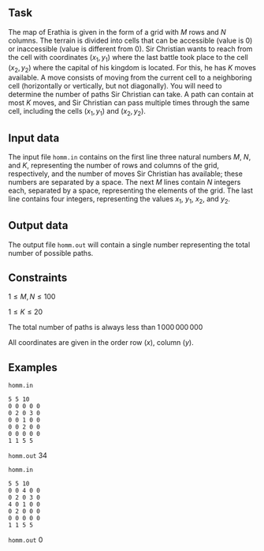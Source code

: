 ## Task

The map of Erathia is given in the form of a grid with $M$ rows and $N$ columns. The terrain is divided into cells that can be accessible (value is 0) or inaccessible (value is different from 0). Sir Christian wants to reach from the cell with coordinates $(x_1, y_1)$ where the last battle took place to the cell $(x_2, y_2)$ where the capital of his kingdom is located. For this, he has $K$ moves available. A move consists of moving from the current cell to a neighboring cell (horizontally or vertically, but not diagonally). You will need to determine the number of paths Sir Christian can take. A path can contain at most $K$ moves, and Sir Christian can pass multiple times through the same cell, including the cells $(x_1, y_1)$ and $(x_2, y_2)$.

## Input data

The input file `homm.in` contains on the first line three natural numbers $M$, $N$, and $K$, representing the number of rows and columns of the grid, respectively, and the number of moves Sir Christian has available; these numbers are separated by a space. The next $M$ lines contain $N$ integers each, separated by a space, representing the elements of the grid. The last line contains four integers, representing the values $x_1$, $y_1$, $x_2$, and $y_2$.

## Output data

The output file `homm.out` will contain a single number representing the total number of possible paths.

## Constraints

$1 \leq M, N \leq 100$

$1 \leq K \leq 20$

The total number of paths is always less than $1\,000\,000\,000$

All coordinates are given in the order row $(x)$, column $(y)$.

## Examples

`homm.in`
```
5 5 10
0 0 0 0 0
0 2 0 3 0
0 0 1 0 0
0 0 2 0 0
0 0 0 0 0
1 1 5 5
```
`homm.out`
34

`homm.in`
```
5 5 10
0 0 4 0 0
0 2 0 3 0
4 0 1 0 0
0 2 0 0 0
0 0 0 0 0
1 1 5 5
```
`homm.out`
0